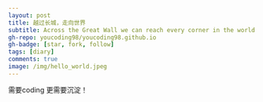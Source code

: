```yaml
---
layout: post
title: 越过长城，走向世界
subtitle: Across the Great Wall we can reach every corner in the world.
gh-repo: youcoding98/youcoding98.github.io
gh-badge: [star, fork, follow]
tags: [diary]
comments: true
image: /img/hello_world.jpeg
---
```


需要coding 更需要沉淀！
